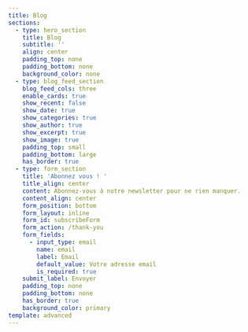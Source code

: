 ```yaml
---
title: Blog
sections:
  - type: hero_section
    title: Blog
    subtitle: ''
    align: center
    padding_top: none
    padding_bottom: none
    background_color: none
  - type: blog_feed_section
    blog_feed_cols: three
    enable_cards: true
    show_recent: false
    show_date: true
    show_categories: true
    show_author: true
    show_excerpt: true
    show_image: true
    padding_top: small
    padding_bottom: large
    has_border: true
  - type: form_section
    title: 'Abonnez vous ! '
    title_align: center
    content: Abonnez-vous à notre newsletter pour ne rien manquer.
    content_align: center
    form_position: bottom
    form_layout: inline
    form_id: subscribeForm
    form_action: /thank-you
    form_fields:
      - input_type: email
        name: email
        label: Email
        default_value: Votre adresse email
        is_required: true
    submit_label: Envoyer
    padding_top: none
    padding_bottom: none
    has_border: true
    background_color: primary
template: advanced
---
```

